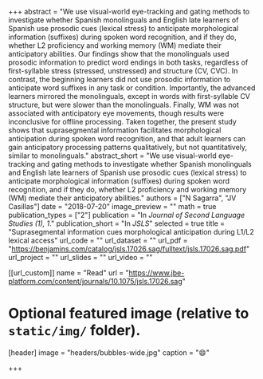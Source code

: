 +++
abstract = "We use visual-world eye-tracking and gating methods to investigate whether Spanish monolinguals and English late learners of Spanish use prosodic cues (lexical stress) to anticipate morphological information (suffixes) during spoken word recognition, and if they do, whether L2 proficiency and working memory (WM) mediate their anticipatory abilities. Our findings show that the monolinguals used prosodic information to predict word endings in both tasks, regardless of first-syllable stress (stressed, unstressed) and structure (CV, CVC). In contrast, the beginning learners did not use prosodic information to anticipate word suffixes in any task or condition. Importantly, the advanced learners mirrored the monolinguals, except in words with first-syllable CV structure, but were slower than the monolinguals. Finally, WM was not associated with anticipatory eye movements, though results were inconclusive for offline processing. Taken together, the present study shows that suprasegmental information facilitates morphological anticipation during spoken word recognition, and that adult learners can gain anticipatory processing patterns qualitatively, but not quantitatively, similar to monolinguals."
abstract_short = "We use visual-world eye-tracking and gating methods to investigate whether Spanish monolinguals and English late learners of Spanish use prosodic cues (lexical stress) to anticipate morphological information (suffixes) during spoken word recognition, and if they do, whether L2 proficiency and working memory (WM) mediate their anticipatory abilities."
authors = ["N Sagarra", "JV Casillas"]
date = "2018-07-20"
image_preview = ""
math = true
publication_types = ["2"]
publication = "In *Journal of Second Language Studies (1), 1*."
publication_short = "In *JSLS*"
selected = true
title = "Suprasegmental information cues morphological anticipation during L1/L2 lexical access"
url_code = ""
url_dataset = ""
url_pdf = "https://benjamins.com/catalog/jsls.17026.sag/fulltext/jsls.17026.sag.pdf"
url_project = ""
url_slides = ""
url_video = ""

[[url_custom]]
name = "Read"
url = "https://www.jbe-platform.com/content/journals/10.1075/jsls.17026.sag"

# Optional featured image (relative to `static/img/` folder).
[header]
image = "headers/bubbles-wide.jpg"
caption = ":smile:"

+++